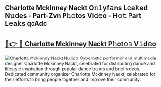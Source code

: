 ## Charlotte Mckinney Nackt O𝚗𝚕yf𝚊ns L𝚎a𝚔ed N𝚞𝚍es - Part-Zvn P𝚑𝚘tos Vi𝚍𝚎o - H𝚘𝚝 Part L𝚎a𝚔s qcAdc

# <h2><a href="http://kf7u20f.oniu.top/?m=Charlotte+Mckinney+Nackt">🔗👉 🔴 Charlotte Mckinney Nackt P𝚑ot𝚘𝚜 V𝚒d𝚎o</a></h2>

[![Charlotte Mckinney Nackt Nu𝚍e𝚜](https://i.imgur.com/0qMVB7G.gif)](http://kf7u20f.oniu.top/?m=Charlotte+Mckinney+Nackt)
Cybernetic performer and multimedia designer Charlotte Mckinney Nackt, celebrated for distributing dance and lifestyle inspiration through popular dance trends and brief videos. Dedicated community organizer Charlotte Mckinney Nackt, celebrated for their efforts to bring people together and improve their community.  
